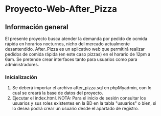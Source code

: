# Proyecto-Web-After_Pizza

## Información general
El presente proyecto busca atender la demanda por pedido de ocmida rápida en horarios nocturnos, nicho del mercado actualmente desantendido. After_Pizza es un aplicativo web que permitirá realizar pedidos de comida rápida (en este caso pizzas) en el horario de 12pm a 6am. Se pretende crear interfaces tanto para usuarios como para administradores. 

### Inicialización
1. Se deberá importar el archivo after_pizza.sql en phpMyadmin, con lo cual se creará la base de datos del proyecto.
2. Ejecutar el index.html. 
NOTA: Para el inicio de sesión consultar los usuarios y sus roles existentes en la BD en la tabla "usuarios" o bien, si lo desea podrá crear un usuario desde el apartado de registro.
